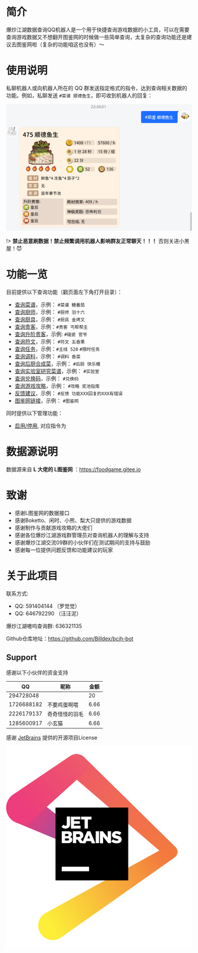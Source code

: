 # 简介

爆炒江湖数据查询QQ机器人是一个用于快捷查询游戏数据的小工具，可以在需要查询游戏数据又不想翻开图鉴网的时候做一些简单查询，太复杂的查询功能还是建议去图鉴网啦（复杂的功能咱这也没有）～

# 使用说明

私聊机器人或向机器人所在的 QQ 群发送指定格式的指令，达到查询相关数据的功能。例如，私聊发送 `#菜谱 顺德鱼生`，即可收到机器人的回复：

![菜谱顺德鱼生](media/菜谱顺德鱼生.png ':size=450')

!> **禁止恶意刷数据！禁止频繁调用机器人影响群友正常聊天！！！** 否则关进小黑屋！😈

# 功能一览
目前提供以下查询功能（戳页面左下角打开目录）：

- [查询菜谱](usage/recipe.md)，示例： `#菜谱 糖番茄`
- [查询厨师](usage/chef.md)，示例： `#厨师 羽十六`
- [查询厨具](usage/equip.md)，示例： `#厨具 金烤叉`
- [查询贵客](usage/guest.md)，示例：`#贵客 丐帮帮主 `
- [查询升阶贵客](usage/upgrade_guest.md)，示例: `#碰瓷 官爷`
- [查询符文](usage/antique.md)，示例： `#符文 五香果`
- [查询任务](usage/quest.md)，示例：`#主线 520` `#限时任务`
- [查询调料](usage/condiment.md)，示例： `#调料 香菜`
- [查询后厨合成菜](usage/combo.md)，示例： `#后厨 快乐桶`
- [查询实验室研究菜谱](usage/laboratory.md)，示例： `#实验室 `
- [查询兑换码](usage/exchange.md)，示例： `#兑换码`
- [查询游戏攻略](usage/strategy.md)，示例： `#攻略 奖池指南`
- [反馈建议](other/feedback.md)，示例： `#反馈 功能XXX回复的XXX有错误`
- [图鉴网链接](other/convinient.md#图鉴网)，示例： `#图鉴网`

同时提供以下管理功能：

- [启用/停用](admin/onoff.md), 对应指令为

# 数据源说明

数据源来自 **L 大佬的 L图鉴网** ：https://foodgame.gitee.io

# 致谢

- 感谢L图鉴网的数据接口
- 感谢Boketto、闲时、小熊、梨大只提供的游戏数据
- 感谢制作与贡献游戏攻略的大佬们
- 感谢各位爆炒江湖游戏群管理员对查询机器人的理解与支持
- 感谢爆炒江湖交流09群的小伙伴们在测试期间的支持与鼓励
- 感谢每一位提供问题反馈和功能建议的玩家

# 关于此项目

联系方式:
- QQ: 591404144 （罗觉觉）
- QQ: 646792290 （汪汪泥）

爆炒江湖嗷呜查询群: 636321135

Github仓库地址：https://github.com/Billdex/bcjh-bot

## Support

感谢以下小伙伴的资金支持

|QQ|昵称|金额|
|---|---|---|
|294728048| |20|
|1726688182|不要鸡蛋啊喂|6.66|
|2226179137|奇奇怪怪的羽毛|6.66|
|1285600917|小玄猫|6.66|

感谢 [JetBrains](https://jb.gg/OpenSource.) 提供的开源项目License

![JetBrains](media/jetbrains.png ':size=200')